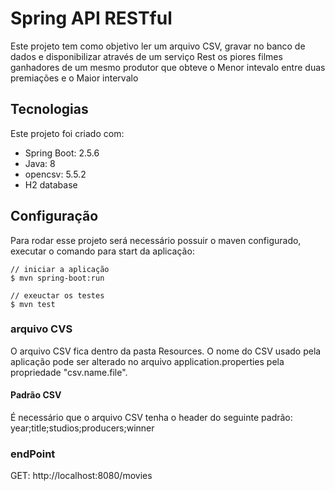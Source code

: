 # Spring API RESTful
Este projeto tem como objetivo ler um arquivo CSV, gravar no banco de dados e disponibilizar através de um serviço Rest os piores filmes ganhadores de um mesmo produtor que obteve o Menor intevalo entre duas premiações e o Maior intervalo

## Tecnologias
Este projeto foi criado com:
* Spring Boot: 2.5.6
* Java: 8
* opencsv: 5.5.2
* H2 database

## Configuração 
Para rodar esse projeto será necessário possuir o maven configurado, executar o comando para start da aplicação:

```
// iniciar a aplicação 
$ mvn spring-boot:run

// exeuctar os testes
$ mvn test

```
### arquivo CVS
O arquivo CSV fica dentro da pasta Resources. O nome do CSV usado pela aplicação pode ser alterado no arquivo application.properties pela propriedade "csv.name.file".

#### Padrão CSV
É necessário que o arquivo CSV tenha o header do seguinte padrão:
year;title;studios;producers;winner

### endPoint
GET: http://localhost:8080/movies


